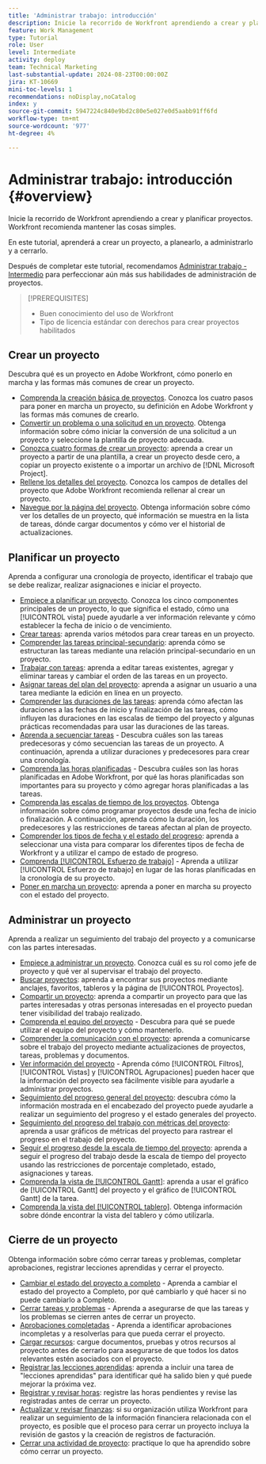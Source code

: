 ```yaml
---
title: 'Administrar trabajo: introducción'
description: Inicie la recorrido de Workfront aprendiendo a crear y planificar proyectos. Workfront recomienda mantener las cosas simples.
feature: Work Management
type: Tutorial
role: User
level: Intermediate
activity: deploy
team: Technical Marketing
last-substantial-update: 2024-08-23T00:00:00Z
jira: KT-10669
mini-toc-levels: 1
recommendations: noDisplay,noCatalog
index: y
source-git-commit: 5947224c840e9bd2c80e5e027e0d5aabb91ff6fd
workflow-type: tm+mt
source-wordcount: '977'
ht-degree: 4%

---
```



# Administrar trabajo: introducción {#overview}

Inicie la recorrido de Workfront aprendiendo a crear y planificar proyectos. Workfront recomienda mantener las cosas simples.

En este tutorial, aprenderá a crear un proyecto, a planearlo, a administrarlo y a cerrarlo.

Después de completar este tutorial, recomendamos [Administrar trabajo - Intermedio](https://experienceleague.adobe.com/docs/workfront-learn/manage-work-intermediate/overview.html) para perfeccionar aún más sus habilidades de administración de proyectos.

>[!PREREQUISITES]
>
>* Buen conocimiento del uso de Workfront
>* Tipo de licencia estándar con derechos para crear proyectos habilitados

## Crear un proyecto

Descubra qué es un proyecto en Adobe Workfront, cómo ponerlo en marcha y las formas más comunes de crear un proyecto.

* [Comprenda la creación básica de proyectos](understand-basic-project-creation.md). Conozca los cuatro pasos para poner en marcha un proyecto, su definición en Adobe Workfront y las formas más comunes de crearlo.
* [Convertir un problema o una solicitud en un proyecto](create-a-project-from-a-request.md). Obtenga información sobre cómo iniciar la conversión de una solicitud a un proyecto y seleccione la plantilla de proyecto adecuada.
* [Conozca cuatro formas de crear un proyecto](understand-other-ways-to-create-projects.md): aprenda a crear un proyecto a partir de una plantilla, a crear un proyecto desde cero, a copiar un proyecto existente o a importar un archivo de [!DNL Microsoft Project].
* [Rellene los detalles del proyecto](fill-in-the-project-details.md). Conozca los campos de detalles del proyecto que Adobe Workfront recomienda rellenar al crear un proyecto.
* [Navegue por la página del proyecto](navigate-the-project-page.md). Obtenga información sobre cómo ver los detalles de un proyecto, qué información se muestra en la lista de tareas, dónde cargar documentos y cómo ver el historial de actualizaciones.


## Planificar un proyecto

Aprenda a configurar una cronología de proyecto, identificar el trabajo que se debe realizar, realizar asignaciones e iniciar el proyecto.

* [Empiece a planificar un proyecto](getting-started-plan-a-project.md). Conozca los cinco componentes principales de un proyecto, lo que significa el estado, cómo una [!UICONTROL vista] puede ayudarle a ver información relevante y cómo establecer la fecha de inicio o de vencimiento.
* [Crear tareas](how-to-create-tasks.md): aprenda varios métodos para crear tareas en un proyecto.
* [Comprender las tareas principal-secundario](understand-parent-child-tasks.md): aprenda cómo se estructuran las tareas mediante una relación principal-secundario en un proyecto.
* [Trabajar con tareas](work-with-tasks.md): aprenda a editar tareas existentes, agregar y eliminar tareas y cambiar el orden de las tareas en un proyecto.
* [Asignar tareas del plan del proyecto](assign-tasks-from-the-project-plan.md): aprenda a asignar un usuario a una tarea mediante la edición en línea en un proyecto.
* [Comprender las duraciones de las tareas](understand-task-durations.md): aprenda cómo afectan las duraciones a las fechas de inicio y finalización de las tareas, cómo influyen las duraciones en las escalas de tiempo del proyecto y algunas prácticas recomendadas para usar las duraciones de las tareas.
* [Aprenda a secuenciar tareas](learn-to-sequence-tasks.md) - Descubra cuáles son las tareas predecesoras y cómo secuencian las tareas de un proyecto. A continuación, aprenda a utilizar duraciones y predecesores para crear una cronología.
* [Comprenda las horas planificadas](understand-planned-hours.md) - Descubra cuáles son las horas planificadas en Adobe Workfront, por qué las horas planificadas son importantes para su proyecto y cómo agregar horas planificadas a las tareas.
* [Comprenda las escalas de tiempo de los proyectos](understand-project-timelines.md). Obtenga información sobre cómo programar proyectos desde una fecha de inicio o finalización. A continuación, aprenda cómo la duración, los predecesores y las restricciones de tareas afectan al plan de proyecto.
* [Comprender los tipos de fecha y el estado del progreso](understand-task-dates-and-progress-status.md): aprenda a seleccionar una vista para comparar los diferentes tipos de fecha de Workfront y a utilizar el campo de estado de progreso.
* [Comprenda [!UICONTROL Esfuerzo de trabajo]](understand-work-effort.md) - Aprenda a utilizar [!UICONTROL Esfuerzo de trabajo] en lugar de las horas planificadas en la cronología de su proyecto.
* [Poner en marcha un proyecto](take-a-project-live.md): aprenda a poner en marcha su proyecto con el estado del proyecto.

## Administrar un proyecto

Aprenda a realizar un seguimiento del trabajo del proyecto y a comunicarse con las partes interesadas.

* [Empiece a administrar un proyecto](getting-started-manage-a-project.md). Conozca cuál es su rol como jefe de proyecto y qué ver al supervisar el trabajo del proyecto.
* [Buscar proyectos](find-projects.md): aprenda a encontrar sus proyectos mediante anclajes, favoritos, tableros y la página de [!UICONTROL Proyectos].
* [Compartir un proyecto](share-a-project.md): aprenda a compartir un proyecto para que las partes interesadas y otras personas interesadas en el proyecto puedan tener visibilidad del trabajo realizado.
* [Comprenda el equipo del proyecto](understand-the-project-team.md) - Descubra para qué se puede utilizar el equipo del proyecto y cómo mantenerlo.
* [Comprender la comunicación con el proyecto](understand-project-communication.md): aprenda a comunicarse sobre el trabajo del proyecto mediante actualizaciones de proyectos, tareas, problemas y documentos.
* [Ver información del proyecto](view-project-information.md) - Aprenda cómo [!UICONTROL Filtros], [!UICONTROL Vistas] y [!UICONTROL Agrupaciones] pueden hacer que la información del proyecto sea fácilmente visible para ayudarle a administrar proyectos.
* [Seguimiento del progreso general del proyecto](track-overall-project-progress.md): descubra cómo la información mostrada en el encabezado del proyecto puede ayudarle a realizar un seguimiento del progreso y el estado generales del proyecto.
* [Seguimiento del progreso del trabajo con métricas del proyecto](track-work-progress-with-project-metrics.md): aprenda a usar gráficos de métricas del proyecto para rastrear el progreso en el trabajo del proyecto.
* [Seguir el progreso desde la escala de tiempo del proyecto](track-work-progress-from-the-project-timeline.md): aprenda a seguir el progreso del trabajo desde la escala de tiempo del proyecto usando las restricciones de porcentaje completado, estado, asignaciones y tareas.
* [Comprenda la vista de [!UICONTROL Gantt]](understand-the-gantt-view.md): aprenda a usar el gráfico de [!UICONTROL Gantt] del proyecto y el gráfico de [!UICONTROL Gantt] de la tarea.
* [Comprenda la vista del [!UICONTROL tablero]](understand-the-board-view.md). Obtenga información sobre dónde encontrar la vista del tablero y cómo utilizarla.


## Cierre de un proyecto

Obtenga información sobre cómo cerrar tareas y problemas, completar aprobaciones, registrar lecciones aprendidas y cerrar el proyecto.

* [Cambiar el estado del proyecto a completo](change-the-project-status.md) - Aprenda a cambiar el estado del proyecto a Completo, por qué cambiarlo y qué hacer si no puede cambiarlo a Completo.
* [Cerrar tareas y problemas](close-tasks-and-issues.md) - Aprenda a asegurarse de que las tareas y los problemas se cierren antes de cerrar un proyecto.
* [Aprobaciones completadas](complete-approvals.md) - Aprenda a identificar aprobaciones incompletas y a resolverlas para que pueda cerrar el proyecto.
* [Cargar recursos](upload-assets.md): cargue documentos, pruebas y otros recursos al proyecto antes de cerrarlo para asegurarse de que todos los datos relevantes estén asociados con el proyecto.
* [Registrar las lecciones aprendidas](lessons-learned-from-closing-a-project.md): aprenda a incluir una tarea de &quot;lecciones aprendidas&quot; para identificar qué ha salido bien y qué puede mejorar la próxima vez.
* [Registrar y revisar horas](log-and-review-hours.md): registre las horas pendientes y revise las registradas antes de cerrar un proyecto.
* [Actualizar y revisar finanzas](update-and-review-finances.md): si su organización utiliza Workfront para realizar un seguimiento de la información financiera relacionada con el proyecto, es posible que el proceso para cerrar un proyecto incluya la revisión de gastos y la creación de registros de facturación.
* [Cerrar una actividad de proyecto](close-a-project-activity.md): practique lo que ha aprendido sobre cómo cerrar un proyecto.
